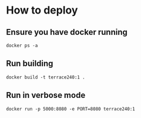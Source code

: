 # How to deploy

## Ensure you have docker running
```
docker ps -a
```

## Run building
```
docker build -t terrace240:1 .
```

## Run in verbose mode
```
docker run -p 5000:8080 -e PORT=8080 terrace240:1
```